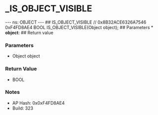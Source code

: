 # _IS_OBJECT_VISIBLE

--- ns: OBJECT --- ## IS_OBJECT_VISIBLE  // 0x8B32ACE6326A7546 0xF4FD8AE4 BOOL IS_OBJECT_VISIBLE(Object object);   ## Parameters * **object**:  ## Return value

### Parameters
* Object object

### Return Value
* BOOL

### Notes
* AP Hash: 0x0xF4FD8AE4
* Build: 323


